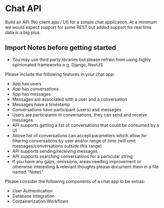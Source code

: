 # Chat API

Build an API (No client app / UI) for a simple chat application. At a minimum we would expect support for some REST but added support for real time data is a big plus.

## Import Notes before getting started

- You may use third party libraries but please refrain from using highly opinionated frameworks e.g. Django, NextJS

Please include the following features in your chat app:

- App has users
- App has conversations
- App has messages
- Messages are associated with a user and a conversation
- Messages have a timestamp
- Conversations have participant (users) and messages
- Users are participants in conversations, they can send and receive messages
- API supports getting a list of conversations that could be consumed by a UI
- Above list of conversations can accept parameters which allow for filtering conversations by user and/or range of time (will omit messages/conversations outside this range)
- API supports sending/receiving messages
- API supports searching conversations for a particular string
- If you have any gaps, omissions, areas needing improvement or otherwise interesting & relevant thoughts please document them in a file named "Notes"

Please consider the following components of a chat app to be extras:

- User Authentication
- Database Integration
- Containerization Workflows
